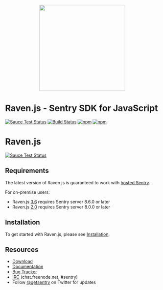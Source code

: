 <p align="center">
    <a href="https://sentry.io" target="_blank" align="center">
        <img src="https://sentry-brand.storage.googleapis.com/sentry-logo-black.png" width="280">
    </a>
<br/>
    <h1>Raven.js - Sentry SDK for JavaScript</h1>
</p>

[![Sauce Test Status](https://saucelabs.com/buildstatus/sentryio)](https://saucelabs.com/u/sentryio)
[![Build Status](https://travis-ci.org/getsentry/raven-js.svg?branch=master)](https://travis-ci.org/getsentry/raven-js)
[![npm](https://img.shields.io/npm/v/raven-js.svg)](https://www.npmjs.com/package/raven-js)
[![npm](https://img.shields.io/npm/dm/raven-js.svg)](https://www.npmjs.com/package/raven-js)

# Raven.js

[![Sauce Test Status](https://saucelabs.com/browser-matrix/sentryio.svg)](https://saucelabs.com/u/sentryio)

## Requirements

The latest version of Raven.js is guaranteed to work with [hosted Sentry](https://sentry.io).

For on-premise users:

* Raven.js [3.6](https://github.com/getsentry/raven-js/releases/tag/3.6.0) requires Sentry server 8.6.0 or later
* Raven.js [2.0](https://github.com/getsentry/raven-js/releases/tag/2.0.0) requires Sentry server 8.0.0 or later

## Installation

To get started with Raven.js, please see [Installation](https://docs.sentry.io/clients/javascript/install/).

## Resources

* [Download](http://ravenjs.com)
* [Documentation](https://docs.sentry.io/hosted/clients/javascript/)
* [Bug Tracker](https://github.com/getsentry/raven-js/issues)
* [IRC](irc://chat.freenode.net/sentry) (chat.freenode.net, #sentry)
* Follow [@getsentry](https://twitter.com/getsentry) on Twitter for updates
